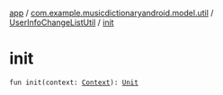 [app](../../index.md) / [com.example.musicdictionaryandroid.model.util](../index.md) / [UserInfoChangeListUtil](index.md) / [init](./init.md)

# init

`fun init(context: `[`Context`](https://developer.android.com/reference/android/content/Context.html)`): `[`Unit`](https://kotlinlang.org/api/latest/jvm/stdlib/kotlin/-unit/index.html)